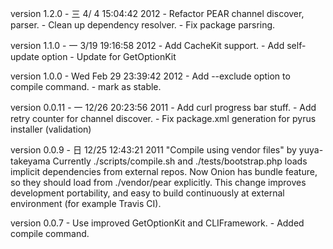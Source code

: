 
version 1.2.0  - 三  4/ 4 15:04:42 2012
    - Refactor PEAR channel discover, parser.
    - Clean up dependency resolver.
    - Fix package parsring.

version 1.1.0  - 一  3/19 19:16:58 2012
    - Add CacheKit support.
    - Add self-update option
    - Update for GetOptionKit

version 1.0.0  - Wed Feb 29 23:39:42 2012
    - Add  --exclude option to compile command.
    - mark as stable.

version 0.0.11 - 一 12/26 20:23:56 2011
    - Add curl progress bar stuff.
    - Add retry counter for channel discover.
    - Fix package.xml generation for pyrus installer (validation)

version 0.0.9 - 日 12/25 12:43:21 2011
    "Compile using vendor files" by yuya-takeyama
    Currently ./scripts/compile.sh and ./tests/bootstrap.php loads implicit dependencies from external repos.
    Now Onion has bundle feature, so they should load from ./vendor/pear explicitly.
    This change improves development portability, and easy to build continuously at external environment (for example Travis CI).

version 0.0.7
    - Use improved GetOptionKit and CLIFramework.
    - Added compile command.
